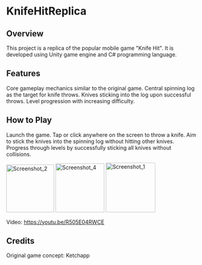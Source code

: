 # KnifeHitReplica

## Overview

This project is a replica of the popular mobile game "Knife Hit". It is developed using Unity game engine and C# programming language.

## Features

Core gameplay mechanics similar to the original game.
Central spinning log as the target for knife throws.
Knives sticking into the log upon successful throws.
Level progression with increasing difficulty.

## How to Play

Launch the game.
Tap or click anywhere on the screen to throw a knife.
Aim to stick the knives into the spinning log without hitting other knives.
Progress through levels by successfully sticking all knives without collisions.


<img width="126" alt="Screenshot_2" src="https://github.com/melisboyaci/KnifeHitReplica/assets/139956767/cd167f57-549a-454c-b511-5ddb218e9711">
<img width="129" alt="Screenshot_4" src="https://github.com/melisboyaci/KnifeHitReplica/assets/139956767/9f9c7107-4b8e-460c-bb7b-1d7a4ffa77dc">
<img width="131" alt="Screenshot_1" src="https://github.com/melisboyaci/KnifeHitReplica/assets/139956767/10eea1c7-983b-4149-bce5-3937dd17fd83">

Video: https://youtu.be/R505E04RWCE


## Credits

Original game concept: Ketchapp


